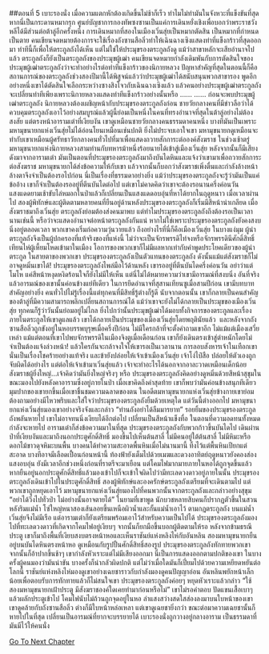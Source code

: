 ##ตอนที่ 5 เบาะรองนั่ง
เมื่อความแตกหักต้องเกิดขึ้นไม่ช้าก็เร็ว ทำไมไม่ทำมันในจังหวะที่แข็งขันที่สุด
หากนี่เป็นกระดานหมากรุก ศูนย์บัญชาการกองทัพซงซานเป็นแค่การเดินหยั่งเชิงเพื่อบอกว่าพระราชวังหลีได้มีส่วนต่อต้าลู่อีกครั้งหนึ่ง
การเดินหมากที่สองในเมืองเวิ่นสุ่ยเป็นหมากตัดสิน เป็นหมากที่กำหนดเป็นตาย
คนเขียนจดหมายต้องการจะใช้เรื่องถังซานสือลิ่วทำให้เฉินฉางเซิงแสดงท่าที่แข็งกร้าวที่สุดออกมา
ท่าทีนี้ก็เพื่อให้ตระกูลถังได้เห็น แต่ไม่ใช่ให้ประมุขรองตระกูลถังดู
แม้ว่าสาขาหลักจะเสียอำนาจไปแล้ว ตระกูลถังก็ยังเป็นตระกูลถังของประมุขผู้เฒ่า
คนเขียนจดหมายกำลังเดิมพันกับการตัดสินใจของประมุขผู้เฒ่าตระกูลถังว่าจะทำอย่างไรต่อท่าทีแข็งกร้าวของนิกายหลวง
ปัญหาสำคัญที่สุดในตอนนี้ก็คือสถานการณ์ของตระกูลถังช่วงสองปีมานี้ได้พิสูจน์แล้วว่าประมุขผู้เฒ่าได้สนับสนุนพวกสาขารอง พูดอีกอย่างหนึ่งเขาได้ตัดสินใจเลือกระหว่างซางสิงโจวกับเฉินฉางเซิงแล้ว แล้วคนอย่างประมุขผู้เฒ่าตระกูลถังจะเปลี่ยนท่าทีเพียงเพราะนิกายหลวงแสดงท่าทีแข็งกร้าวอย่างนั้นหรือ
……
……
ก่อนจะพบประมุขผู้เฒ่าตระกูลถัง นิกายหลวงต้องเผชิญหน้ากับประมุขรองตระกูลถังก่อน
ชายวัยกลางคนที่มีข่าวลือว่าได้ควบคุมตระกูลถังเอาไว้อย่างสมบูรณ์แล้วผู้นี้ย่อมเป็นหนึ่งในคนที่ทรงอำนาจที่สุดในต้าลู่อย่างไม่ต้องสงสัย
แต่ตรงหน้าอารามเต๋าที่เงียบงัน เขาดูเหมือนชายวัยกลางคนธรรมดาคนหนึ่ง
บางทีมันเป็นเพราะมหามุขนายกแห่งเวิ่นสุ่ยไม่ได้อ่อนโยนเหมือนเช่นปกติ ยิ่งไม่ประจบเอาใจเขา
มหามุขนายกดูเหมือนจะทำกับเขาเหมือนผู้ศรัทธาวัยกลางคนทั่วไปที่มาเพื่อแสดงถวายสักการะต่อองค์สังฆราช
ในช่วงเช้าตรู่ มหามุขนายกแห่งนิกายหลวงสามท่านกับทหารม้าหนึ่งร้อยนายได้เข้าสู่เมืองเวิ่นสุ่ย
หลังจากนั้นก็มีเสียงดังมาจากอารามเต๋า
มันเป็นตอนที่ประมุขรองตระกูลถังมาถึงบันไดหินและแจ้งว่าเขามาเพื่อถวายสักการะต่อสังฆราช
มหามุขนายกได้ส่งข้อความให้กับเขา แล้วจากนั้นก็บอกว่าสังฆราชเพิ่งตื่นและกำลังล้างหน้าล้างตาจึงจำเป็นต้องรอไปก่อน
นี่เป็นเรื่องที่ธรรมดาอย่างยิ่ง แม้ว่าประมุขรองตระกูลถังจะรู้ว่ามันเป็นแค่ข้ออ้าง เขาก็จำเป็นต้องรออยู่ที่ตีนบันไดต่อไป
แต่เขาไม่คาดคิดว่าเขาจะต้องรอนานครึ่งค่อนวัน แสงแดดยามเช้าขับไล่หมอกในป่าแล้วก็เปลี่ยนเป็นแสงแดดอบอุ่นที่หาได้ยากในฤดูหนาว
เมื่อเวลาผ่านไป สองผู้พิทักษ์และผู้ติดตามหลายคนที่ยืนอยู่ด้านหลังประมุขรองตระกูลถังก็เริ่มมีสีหน้าน่าเกลียด
เมื่อสังฆราชมาถึงเวิ่นสุ่ย ตระกูลถังย่อมต้องส่งคนมาพบ แต่ทำไมประมุขรองตระกูลถังถึงต้องรอเป็นเวลานานเช่นนี้ หรือว่าจะแสดงอำนาจต่อหน้าตระกูลถังกันแน่
หากไม่ใช่เพราะประมุขรองตระกูลถังยังคงสงบนิ่งอยู่ตลอดเวลา พวกเขาคงเริ่มก่อความวุ่นวายแล้ว
ถึงอย่างไรที่นี่ก็คือเมืองเวิ่นสุ่ย ในบางแง่มุม ผู้นำตระกูลถังจึงเป็นผู้ปกครองที่แท้จริงของที่แห่งนี้
ไม่ว่าจะเป็นจักรพรรดิไท่จงหรือจักรพรรดินีศักดิ์สิทธิ์เทียนไห่ผู้เหี้ยมโหดเข้ามาในเมือง โอการของพวกเขาก็ไม่มีผลหากเท่ากับคำพูดประโยคเดียวของผู้นำตระกูล
ในสายตาของพวกเขา ประมุขรองตระกูลถังเป็นตัวแทนของตระกูลถัง ดังนั้นแม้แต่สังฆราชก็ไม่อาจดูหมิ่นเขาได้!
ประมุขรองตระกูลถังไพล่มือไว้ด้านหลัง เขารออยู่ที่ตีนบันไดครึ่งค่อนวัน อย่าว่าแต่โมโห แค่สีหน้าหงุดหงิดร้อนใจก็ยังไม่มีให้เห็น
แต่นี่ไม่ได้หมายความว่าเขามีอารมณ์ที่สงบนิ่ง
อันที่จริงแล้วอารมณ์ของเขานั้นค่อนข้างแย่ทีเดียว
ในการยึดอำนาจที่สุสานเทียนซูเมื่อสามปีก่อน เขามีบทบาทสำคัญอย่างยิ่ง คนทั่วไปไม่รู้เรื่องนี้แต่ทุกคนที่มีสิทธิ์รู้ต่างก็รู้ดี
นับจากตอนนั้น เขาก็กลายเป็นคนสำคัญของต้าลู่ที่มีความสามารถพลิกเปลี่ยนสถานการณ์ได้
แม้ว่าเขาจะยังไม่ได้กลายเป็นประมุขของเมืองเวิ่นสุ่ย ทุกคนก็รู้ว่าวันนั้นย่อมอยู่ไม่ไกล
ยิ่งไปกว่านั้นประมุขผู้เฒ่าได้มอบทั้งกิจการของตระกูลและเรื่องภายในตระกูลให้เขาดูแลแล้ว
เขาได้กลายเป็นประมุขของเมืองเวิ่นสุ่ยโดยพฤตินัยแล้ว 
และหลังจากถังซานสือลิ่วถูกขังอยู่ในหอบรรพบุรุษเมื่อครึ่งปีก่อน ไม่มีใครกล้าที่จะตั้งคำถามเขาอีก ไม่แม้แต่เมืองเสวี่ยเหล่า
แม้แต่ตอนที่เขาไปพบจักรพรรดิในเมืองจิงตูเมื่อเดือนก่อน เขาก็ยังเดินตรงเข้าสู่ตำหนักโดยไม่จำเป็นต้องแจ้งล่วงหน้า!
แล้วใครกันจะกล้าจงใจให้เขารอเป็นเวลานาน
การลอบสังหารเจ้าในเทือกเขานั่นเป็นเรื่องโชคร้ายอย่างแท้จริง และข้ายังปล่อยให้เจ้าเข้าเมืองเวิ่นสุ่ย เจ้าโง่ไป๋สือ ปล่อยให้ตัวเองถูกจับผิดได้อย่างไร แต่ต่อให้เจ้าเข้ามาเวิ่นสุ่ยแล้ว เจ้าจะทำอะไรได้นอกจากอาละวาดเหมือนเด็กน้อย สังฆราชผู้ยิ่งใหญ่...เจ้าคิดว่ามันยิ่งใหญ่จริงๆ หรือ
ประมุขรองตระกูลถังคิดอย่างดูหมิ่นด้วยสีหน้าสุขุมในขณะมองไปยังหลังคาอารามซึ่งอยู่ภายในป่า
เมื่อเขาคิดถึงคำสุดท้าย เขาก็พบว่ามันค่อนข้างสนุกทีเดียว มุมปากของเขายกขึ้นเมื่อเขาชื่นชมความฉลาดของตน
ในอดีตมหามุขนายกแห่งเวิ่นสุ่ยข้างกายเขาย่อมต้องถามอย่างมีไหวพริบและใส่ใจว่าประมุขรองตระกูลถังยิ้มด้วยเหตุใด
แต่วันนี้ต่างออกไป มหามุขนายกแห่งเวิ่นสุ่ยมองเขาอย่างจริงจังและกล่าว “ท่านถังอย่าได้ลืมมารยาท”
รอยยิ้มของประมุขรองตระกูลถังพลันหายไป เขาไม่อาจทนนิ่งเงียบได้อีกต่อไป เปลี่ยนเป็นสีหน้าแข็งทื่อ
ในตอนที่ความอดทนทั้งหมดกำลังจะหายไป อารามเต๋าก็ส่งข้อความมาในที่สุด
ประมุขรองตระกูลถังกับพวกก้าวขึ้นบันไดไป เดินผ่านป่าที่เงียบงันและมาถึงนอกประตูศักดิ์สิทธิ์ มองขึ้นไปเห็นต้นสาลี่
ไม่มีคนอยู่ใต้ต้นสาลี่ ไม่มีหิมะหรือดอกไม้ขาวดุจหิมะบนพื้น บางคนได้ทำความสะอาดพื้นหินเมื่อไม่นานมานี้ ทิ้งไว้แต่พื้นหินเปียกแต่สะอาด บางทีอาจมีเลือดเปื้อนก่อนหน้านี้
ท้องฟ้ายังเต็มไปด้วยเมฆและดวงอาทิตย์ฤดูหนาวยังคองส่องแสงอบอุ่น ยังมีเวลาอีกช่วงหนึ่งก่อนที่ราตรีจะมาเยือน แต่โคมไฟมากมายภายในหอได้ถูกจุดขึ้นแล้ว
หากยืนอยู่นอกประตูศักดิ์สิทธิ์แล้วมองเข้าไปก็จะเข้าใจผิดไปว่ามีทะเลดวงดาวอยู่ภายในนั้น
ประมุขรองตระกูลถังเดินเข้าไปในประตูศักดิ์สิทธิ์
สองผู้พิทักษ์และองครักษ์ตระกูลถังเตรียมที่จะเดินตามไป แต่พวกเขาถูกหยุดเอาไว้
มหามุขนายกแห่งเวิ่นสุ่ยมองไปที่คนพวกนั้นจากตระกูลถังและกล่าวอย่างสุขุม “อย่าได้วิ่งไปทั่วป่า ไม่อย่างนั้นอาจตายได้”
ในยามที่เขาพูด นักบวชหลายสิบคนก็ปรากฏตัวขึ้นในสวนหลังริมแม่น้ำ โซ่ใหญ่หนาสองเส้นลอยขึ้นเหนือผิวน้ำและกั้นแม่น้ำเอาไว้
ตามกฎตระกูลถัง บนแม่น้ำเวิ่นสุ่ยจึงไม่มีเรือ แต่อารามเต๋าก็ยังเตรียมพร้อมเอาไว้สำหรับความเป็นไปได้
ประมุขรองตระกูลถังมองไปที่ทะเลดวงดาวที่เกิดจากโคมไฟอยู่เงียบๆ จากนั้นก็ยกมือขึ้นบอกผู้ติดตามให้รอ
หลังจากข้ามธรณีประตู เขาก็มาถึงพื้นที่เงียบสงบตรงหน้าหอและเห็นราชันย์แห่งหลิงไห่กับอันหลิน
สองมหามุขนายกยืนอยู่บนบันไดหินตรงหน้าหอ ดูเหมือนกับรูปปั้นศักดิ์สิทธิ์สองรูป
ประมุขรองตระกูลถังทักทายพวกเขา จากนั้นก็อ้าปากขึ้นช้าๆ
เขากำลังหัวเราะแต่ไม่มีเสียงออกมา
นี่เป็นการแสดงออกตามปกติของเขา ในบางครั้งผู้คนมองว่ามันน่าขัน บางครั้งก็น่ากลัวผิดปกติ แต่ไม่ว่าเมื่อใดมันก็เปี่ยมไปด้วยความเหยียดหยันต่อโลกนี้
ราชันย์แห่งหลิงไห่มองดูเขาอย่างเฉยชาราวกับกำลังมองดูคนปัญญาอ่อน
อันหลินพยักหน้าเล็กน้อยเพื่อตอบรับการทักทายแล้วก็ไม่สนใจเขา
ประมุขรองตระกูลถังค่อยๆ หยุดหัวเราะแล้วกล่าว “ใช้สองมหามุขนายกเฝ้าประตู มีสังฆราชองค์ใดเคยทำมาก่อนหรือไม่”
เขาไม่รอคำตอบ ปัดแขนเสื้อเบาๆ แล้วผลักประตูเข้าไป
โคมไฟนับไม่ถ้วนถูกจุดอยู่ในหอ ลำแสงสว่างสดใสส่องลงมาบนใบหน้าของเขา
เขาดูคล้ายกับถังซานสือลิ่ว ต่างก็มีใบหน้าหล่อเหลา แต่เขาดูเฉยชายิ่งกว่า
ขณะต่อมาความเฉยชานั้นก็หายไปในที่สุด เปลี่ยนเป็นอารมณ์ที่ยากจะบรรยายได้
เบาะรองนั่งถูกวางอยู่กลางอาราม
เป็นธรรมดาที่มันมีไว้ให้คนนั่ง


[Go To Next Chapter]( ./832.md)